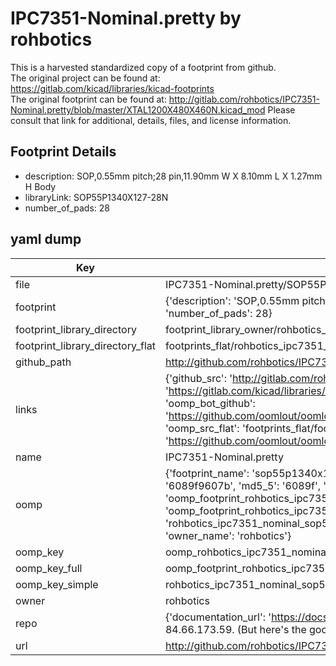 # IPC7351-Nominal.pretty by rohbotics  
This is a harvested standardized copy of a footprint from github.  
The original project can be found at:  
https://gitlab.com/kicad/libraries/kicad-footprints  
The original footprint can be found at:
http://gitlab.com/rohbotics/IPC7351-Nominal.pretty/blob/master/XTAL1200X480X460N.kicad_mod
Please consult that link for additional, details, files, and license information.  
## Footprint Details
* description: SOP,0.55mm pitch;28 pin,11.90mm W X 8.10mm L X 1.27mm H Body  
* libraryLink: SOP55P1340X127-28N  
* number_of_pads: 28  
## yaml dump  
| Key | Value |  
| --- | --- |  
| file | IPC7351-Nominal.pretty/SOP55P1340X127-28N.kicad_mod |  
| footprint | {'description': 'SOP,0.55mm pitch;28 pin,11.90mm W X 8.10mm L X 1.27mm H Body', 'libraryLink': 'SOP55P1340X127-28N', 'number_of_pads': 28} |  
| footprint_library_directory | footprint_library_owner/rohbotics_IPC7351-Nominal.pretty |  
| footprint_library_directory_flat | footprints_flat/rohbotics_ipc7351_nominal_sop55p1340x127_28n/working |  
| github_path | http://github.com/rohbotics/IPC7351-Nominal.pretty/blob/master/SOP55P1340X127-28N.kicad_mod |  
| links | {'github_src': 'http://gitlab.com/rohbotics/IPC7351-Nominal.pretty/blob/master/XTAL1200X480X460N.kicad_mod', 'github_src_repo': 'https://gitlab.com/kicad/libraries/kicad-footprints', 'oomp_bot': 'footprints/rohbotics_ipc7351_nominal_sop55p1340x127_28n/working', 'oomp_bot_github': 'https://github.com/oomlout/oomlout_oomp_footprint_bot/tree/main/footprints/rohbotics_ipc7351_nominal_sop55p1340x127_28n/working', 'oomp_src_flat': 'footprints_flat/footprints_flat/rohbotics_ipc7351_nominal_sop55p1340x127_28n/working', 'oomp_src_flat_github': 'https://github.com/oomlout/oomlout_oomp_footprint_src/tree/main/footprints_flat/rohbotics_ipc7351_nominal_sop55p1340x127_28n/working'} |  
| name | IPC7351-Nominal.pretty |  
| oomp | {'footprint_name': 'sop55p1340x127_28n', 'library_name': 'ipc7351_nominal', 'md5': '6089f9607b70a0cf8e58c94f2b301b10', 'md5_10': '6089f9607b', 'md5_5': '6089f', 'md5_6': '6089f9', 'oomp_key': 'oomp_rohbotics_ipc7351_nominal_sop55p1340x127_28n', 'oomp_key_extra': 'oomp_footprint_rohbotics_ipc7351_nominal_sop55p1340x127_28n', 'oomp_key_full': 'oomp_footprint_rohbotics_ipc7351_nominal_sop55p1340x127_28n_6089f9', 'oomp_key_simple': 'rohbotics_ipc7351_nominal_sop55p1340x127_28n', 'original_filename': 'IPC7351-Nominal.pretty/SOP55P1340X127-28N.kicad_mod', 'owner_name': 'rohbotics'} |  
| oomp_key | oomp_rohbotics_ipc7351_nominal_sop55p1340x127_28n |  
| oomp_key_full | oomp_footprint_rohbotics_ipc7351_nominal_sop55p1340x127_28n |  
| oomp_key_simple | rohbotics_ipc7351_nominal_sop55p1340x127_28n |  
| owner | rohbotics |  
| repo | {'documentation_url': 'https://docs.github.com/rest/overview/resources-in-the-rest-api#rate-limiting', 'message': "API rate limit exceeded for 84.66.173.59. (But here's the good news: Authenticated requests get a higher rate limit. Check out the documentation for more details.)"} |  
| url | http://github.com/rohbotics/IPC7351-Nominal.pretty |  

